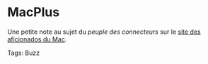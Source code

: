 # MacPlus

Une petite note au sujet du *peuple des connecteurs* sur le [site des aficionados du Mac](http://www.macplus.net/magplus/depeche-12183-bouquins-peuple-des).

Tags: Buzz